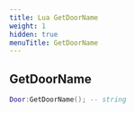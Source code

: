 ```yaml
---
title: Lua GetDoorName
weight: 1
hidden: true
menuTitle: GetDoorName
---
```

## GetDoorName
```lua
Door:GetDoorName(); -- string
```